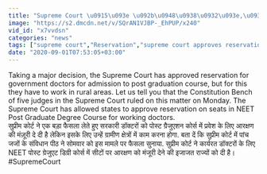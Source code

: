 ```yaml
---
title: "Supreme Court \u0915\u093e \u092b\u0948\u0938\u0932\u093e,\u0938\u0930\u0915\u093e\u0930\u0940 \u0921\u0949\u0915\u094d\u091f\u0930\u094b\u0902 \u0915\u094b PG \u092e\u0947\u0902 \u092a\u094d\u0930\u0935\u0947\u0936 \u0915\u0947 \u0932\u093f\u090f \u0906\u0930\u0915\u094d\u0937\u0923 \u0915\u0940 \u092e\u0902\u091c\u0942\u0930\u0940 \u0935\u0928\u0907\u0902\u0921\u093f\u092f\u093e \u0939\u093f\u0902\u0926\u0940"
image: "https://s2.dmcdn.net/v/SQrAN1VJBP-_EhPUP/x240"
vid_id: "x7vvdsn"
categories: "news"
tags: ["supreme court","Reservation","supreme court approves reservation for government doctors for admission in PG"]
date: "2020-09-01T07:53:05+03:00"
---
```

Taking a major decision, the Supreme Court has approved reservation for government doctors for admission to post graduation course, but for this they have to work in rural areas. Let us tell you that the Constitution Bench of five judges in the Supreme Court ruled on this matter on Monday. The Supreme Court has allowed states to approve reservation on seats in NEET Post Graduate Degree Course for working doctors.  <br>सुप्रीम कोर्ट ने एक बड़ा फैसला लेते हुए सरकारी डॉक्टरों को पोस्ट ग्रैजुएशन कोर्स में प्रवेश के लिए आरक्षण की मंज़ूरी दे दी है लेकिन इसके लिए उन्हें ग्रामीण क्षेत्रों में काम करना होगा. बता दें कि सुप्रीम कोर्ट में पांच जजों के संविधान पीठ ने सोमवार को इस मामले पर फैसला सुनाया. सुप्रीम कोर्ट ने कार्यरत डॉक्टरों के लिए NEET पोस्ट ग्रेजुएट डिग्री कोर्स में सीटों पर आरक्षण को मंजूरी देने की इजाजत राज्यों को दी है।   <br>#SupremeCourt
